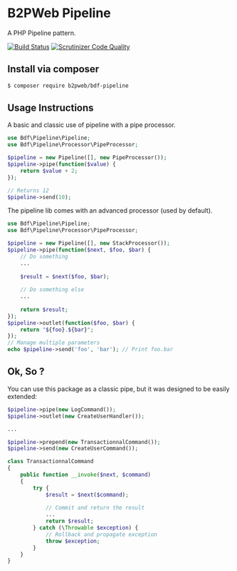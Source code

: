 # B2PWeb Pipeline

A PHP Pipeline pattern.

[![Build Status](https://travis-ci.org/b2pweb/pipeline.svg?branch=master)](https://travis-ci.org/b2pweb/pipeline)
[![Scrutinizer Code Quality](https://scrutinizer-ci.com/g/b2pweb/bdf-pipeline/badges/quality-score.png?b=master)](https://scrutinizer-ci.com/g/b2pweb/bdf-pipeline/?branch=master)

## Install via composer
```bash
$ composer require b2pweb/bdf-pipeline
```

## Usage Instructions

A basic and classic use of pipeline with a pipe processor.

```PHP
use Bdf\Pipeline\Pipeline;
use Bdf\Pipeline\Processor\PipeProcessor;

$pipeline = new Pipeline([], new PipeProcessor());
$pipeline->pipe(function($value) {
    return $value + 2;
});

// Returns 12
$pipeline->send(10);
```

The pipeline lib comes with an advanced processor (used by default).

```PHP
use Bdf\Pipeline\Pipeline;
use Bdf\Pipeline\Processor\PipeProcessor;

$pipeline = new Pipeline([], new StackProcessor());
$pipeline->pipe(function($next, $foo, $bar) {
    // Do something
    ...
    
    $result = $next($foo, $bar);
    
    // Do something else
    ...
    
    return $result;
});
$pipeline->outlet(function($foo, $bar) {
    return "${foo}.${bar}";
});
// Manage multiple parameters
echo $pipeline->send('foo', 'bar'); // Print foo.bar
```

## Ok, So ?

You can use this package as a classic pipe, but it was designed to be easily extended:

```PHP
$pipeline->pipe(new LogCommand());
$pipeline->outlet(new CreateUserHandler());

...

$pipeline->prepend(new TransactionnalCommand());
$pipeline->send(new CreateUserCommand());
```

```PHP
class TransactionnalCommand
{
    public function __invoke($next, $command)
    {
        try {
            $result = $next($command);
            
            // Commit and return the result
            ...
            return $result;
        } catch (\Throwable $exception) {
            // Rollback and propagate exception
            throw $exception;
        }
    }
}
```
